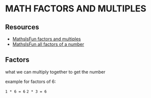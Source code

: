 # MATH FACTORS AND MULTIPLES

## Resources

- [MathsIsFun factors and multiples](https://www.mathsisfun.com/numbers/factors-multiples.html)
- [MathsIsFun all factors of a number](https://www.mathsisfun.com/numbers/factors-all-tool.html)

## Factors

what we can multiply together to get the number

example for factors of 6:

`1 * 6 = 6`
`2 * 3 = 6`
